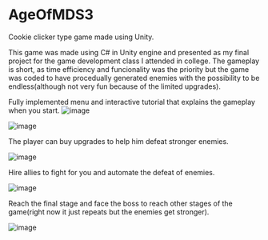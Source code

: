 # AgeOfMDS3
Cookie clicker type game made using Unity.


This game was made using C# in Unity engine and presented as my final project for the game development class I attended in college. The gameplay is short, as time efficiency and funcionality was the priority but the game was coded to have procedually generated enemies with the possibility to be endless(although not very fun because of the limited upgrades).


Fully implemented menu and interactive tutorial that explains the gameplay when you start.
![image](https://user-images.githubusercontent.com/62521980/197262804-86d73ce5-ba48-4d97-8bd5-599f9166b018.png)


![image](https://user-images.githubusercontent.com/62521980/197262968-b555c287-fc91-42db-882a-92764a2f6af8.png)

The player can buy upgrades to help him defeat stronger enemies. 


![image](https://user-images.githubusercontent.com/62521980/197263176-37fab1f4-88f7-4cdc-96a7-d35a59dcdcc8.png)


Hire allies to fight for you and automate the defeat of enemies.

![image](https://user-images.githubusercontent.com/62521980/197263346-ca1dfe88-9a25-43c8-81d4-7cca135bf17f.png)


Reach the final stage and face the boss to reach other stages of the game(right now it just repeats but the enemies get stronger).

![image](https://user-images.githubusercontent.com/62521980/197263366-5e0030b3-fd64-4939-9132-0bb2dcdccefe.png)


